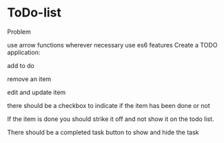 # ToDo-list

Problem

use arrow functions wherever necessary
use es6 features
Create a TODO application:

add to do

remove an item

edit and update item

there should be a checkbox to indicate if the item has been done or not

If the item is done you should strike it off and not show it on the todo list.

There should be a completed task button to show and hide the task
